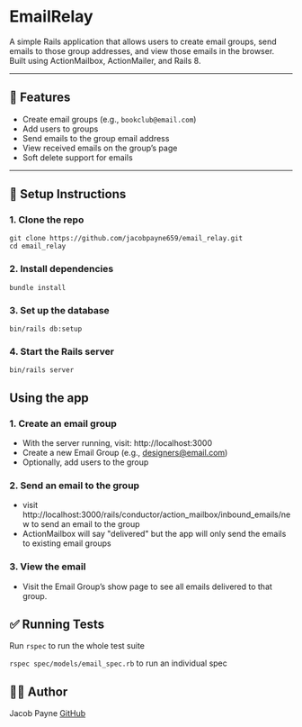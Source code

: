 # EmailRelay

A simple Rails application that allows users to create email groups, send emails to those group addresses, and view those emails in the browser. Built using ActionMailbox, ActionMailer, and Rails 8.

---

## 🚀 Features

- Create email groups (e.g., `bookclub@email.com`)
- Add users to groups
- Send emails to the group email address
- View received emails on the group’s page
- Soft delete support for emails

---

## 🔧 Setup Instructions

### 1. Clone the repo

```
git clone https://github.com/jacobpayne659/email_relay.git
cd email_relay
```
### 2. Install dependencies
```
bundle install
```
### 3. Set up the database
```
bin/rails db:setup
```
### 4. Start the Rails server
```
bin/rails server
```

## Using the app

### 1. Create an email group

- With the server running, visit: http://localhost:3000
- Create a new Email Group (e.g., designers@email.com)
- Optionally, add users to the group

### 2. Send an email to the group

- visit http://localhost:3000/rails/conductor/action_mailbox/inbound_emails/new to send an email to the group
- ActionMailbox will say "delivered" but the app will only send the emails to existing email groups

### 3. View the email

- Visit the Email Group’s show page to see all emails delivered to that group.

## ✅ Running Tests

Run `rspec` to run the whole test suite

`rspec spec/models/email_spec.rb` to run an individual spec

## 🧑‍💻 Author
Jacob Payne
[GitHub](https://github.com/jacobpayne659)
